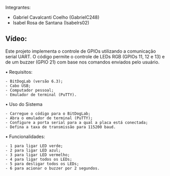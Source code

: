 Integrantes:
 - Gabriel Cavalcanti Coelho (GabrielC248)
 - Isabel Rosa de Santana (Isabelrs02)

Vídeo:
 -

Este projeto implementa o controle de GPIOs utilizando a comunicação serial UART. O código permite o controle de LEDs RGB (GPIOs 11, 12 e 13) e de um buzzer (GPIO 21) com base nos comandos enviados pelo usuário.

• Requisitos:
    
    - BitDogLab (versão 6.3);
    - Cabo USB;
    - Computador pessoal;
    - Emulador de terminal (PuTTY).

• Uso do Sistema
    
    - Carregue o código para o BitDogLab;
    - Abra o emulador de terminal (PuTTY);
    - Configure a porta serial para a qual a placa está conectada;
    - Defina a taxa de transmissão para 115200 baud.

• Funcionalidades:
    
    - 1 para ligar LED verde;
    - 2 para ligar LED azul;
    - 3 para ligar LED vermelho;
    - 4 para ligar todos os LEDs;
    - 5 para desligar todos os LEDs;
    - 6 para acionar o buzzer por 2 segundos.